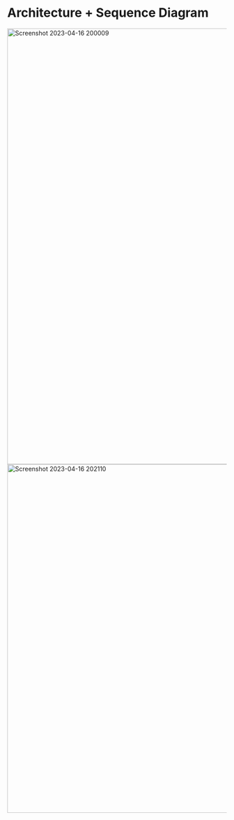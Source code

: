 # Architecture + Sequence Diagram


<img width="1000" alt="Screenshot 2023-04-16 200009" src="https://user-images.githubusercontent.com/103564990/232333080-ff09d8b0-7e77-444c-9295-c998b2cef5c7.png">



<img width="800" alt="Screenshot 2023-04-16 202110" src="https://user-images.githubusercontent.com/103564990/232333423-b2f03b23-af29-48f5-b1c8-f9c0793f3cd8.png">
